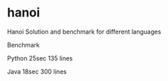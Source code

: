 hanoi
=====

Hanoi Solution and benchmark for different languages

Benchmark

Python 25sec   135 lines

Java   18sec   300 lines

